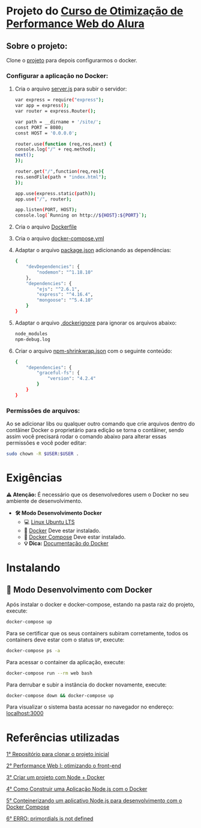 # Projeto do [Curso de Otimização de Performance Web do Alura](https://cursos.alura.com.br/course/otimizacao-performance-web)

## Sobre o projeto:

Clone o [projeto](https://github.com/alura-cursos/performance-web) para depois configurarmos o docker.

### Configurar a aplicação no Docker:

1. Cria o arquivo [server.js](https://github.com/claudimf/alura_performance_web/blob/main/docker-compose.yml) para subir o servidor:
    ```sh
    var express = require("express");
    var app = express();
    var router = express.Router();

    var path = __dirname + '/site/';
    const PORT = 8080;
    const HOST = '0.0.0.0';

    router.use(function (req,res,next) {
    console.log("/" + req.method);
    next();
    });

    router.get("/",function(req,res){
    res.sendFile(path + "index.html");
    });

    app.use(express.static(path));
    app.use("/", router);

    app.listen(PORT, HOST);
    console.log(`Running on http://${HOST}:${PORT}`);
    ```

2. Cria o arquivo [Dockerfile](https://github.com/claudimf/alura_performance_web/blob/main/Dockerfile)

3. Cria o arquivo [docker-compose.yml](https://github.com/claudimf/alura_performance_web/blob/main/docker-compose.yml)

4. Adaptar o arquivo [package.json](https://github.com/claudimf/alura_performance_web/blob/main/package.json) adicionando as dependências:
    ```sh
    {
        "devDependencies": {
            "nodemon": "^1.18.10"
        },
        "dependencies": {
            "ejs": "^2.6.1",
            "express": "^4.16.4",
            "mongoose": "^5.4.10"
        }
    }
    ```

5. Adaptar o arquivo [.dockerignore](https://github.com/claudimf/alura_performance_web/blob/main/.dockerignore) para ignorar os arquivos abaixo:
    ```sh
    node_modules
    npm-debug.log
    ```

6. Criar o arquivo [npm-shrinkwrap.json](https://github.com/claudimf/alura_performance_web/blob/main/npm-shrinkwrap.json) com o seguinte conteúdo:
    ```sh
    {
        "dependencies": {
            "graceful-fs": {
                "version": "4.2.4"
            }
        }
    }
    ```

### Permissões de arquivos:

Ao se adicionar libs ou qualquer outro comando que crie arquivos dentro do contâiner Docker o proprietário para edição se torna o contâiner, sendo assim você precisará rodar o comando abaixo para alterar essas permissões e você poder editar:

```sh
sudo chown -R $USER:$USER .
```

# Exigências

**:warning: Atenção:** É necessário que os desenvolvedores usem o Docker no seu ambiente de desenvolvimento.

- **🛠 Modo Desenvolvimento Docker**
    - :computer: [Linux Ubuntu LTS](https://ubuntu.com/download/desktop)
    - 🐳 [Docker](https://docs.docker.com/engine/installation/) Deve estar instalado.
    - 🐳 [Docker Compose](https://docs.docker.com/compose/) Deve estar instalado.
    - **💡 Dica:** [Documentação do Docker](https://docs.docker.com/)

# Instalando

## 🐳 Modo Desenvolvimento com Docker

Após instalar o docker e docker-compose, estando na pasta raiz do projeto, execute:

```sh
docker-compose up
```

Para se certificar que os seus containers subiram corretamente, todos os containers deve estar com o status `UP`, execute:

```sh
docker-compose ps -a
```

Para acessar o container da aplicação, execute:

```sh
docker-compose run --rm web bash
```

Para derrubar e subir a instância do docker novamente, execute:

```sh
docker-compose down && docker-compose up
```

Para visualizar o sistema basta acessar no navegador no endereço: [localhost:3000](http://localhost:3000/)

# Referências utilizadas

[1° Repositório para clonar o projeto inicial](https://github.com/alura-cursos/performance-web)

[2° Performance Web I: otimizando o front-end](https://cursos.alura.com.br/course/otimizacao-performance-web)

[3° Criar um projeto com Node + Docker](https://nodejs.org/en/docs/guides/nodejs-docker-webapp/)

[4° Como Construir uma Aplicação Node.js com o Docker](https://www.digitalocean.com/community/tutorials/como-construir-uma-aplicacao-node-js-com-o-docker-pt)

[5° Conteinerizando um aplicativo Node.js para desenvolvimento com o Docker Compose](https://www.digitalocean.com/community/tutorials/containerizing-a-node-js-application-for-development-with-docker-compose-pt)

[6° ERRO: primordials is not defined](https://cursos.alura.com.br/forum/topico-erro-primordials-is-not-defined-106764)
